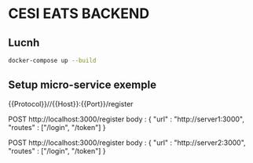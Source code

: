 # CESI EATS BACKEND

## Lucnh

```bash
docker-compose up --build
```

## Setup micro-service exemple

{{Protocol}}//{{Host}}:{{Port}}/register

POST http://localhost:3000/register
body : 
{
    "url" : "http://server1:3000",
    "routes" : ["/login", "/token"]
}

POST http://localhost:3000/register
body : 
{
    "url" : "http://server2:3000",
    "routes" : ["/login", "/token"]
}